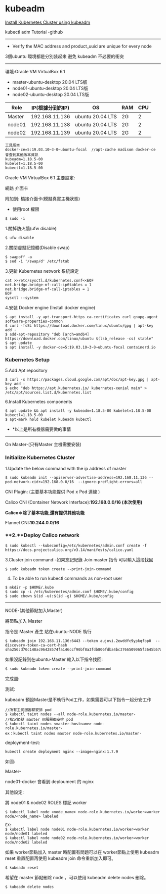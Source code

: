 # kubeadm

[Install Kubernetes Cluster using kubeadm](https://kubernetes.io/docs/setup/production-environment/tools/kubeadm/install-kubeadm/)

kubectl adm Tutorial -github

---

- Verify the MAC address and product_uuid are unique for every node

3個ubuntu 環境都是分別裝起來 避免 kubeadm 不必要的衝突

---

環境:Oracle VM VirtualBox 6.1

- master-ubuntu-desktop 20.04 LTS版
- node01-ubuntu-desktop 20.04 LTS版
- node02-ubuntu-desktop 20.04 LTS版

|  Role |  IP(根據分到的IP) |  OS |  RAM |  CPU |
| ------------ | ------------ | ------------ | ------------ | ------------ |
|  Master | 192.168.11.136  | ubuntu 20.04 LTS  | 2G |  2 |
| node01  | 192.168.11.138  |  ubuntu 20.04 LTS  | 2G |  2 |
| node02  | 192.168.11.139 |   ubuntu 20.04 LTS | 2G |  2 |

```
工具版本
docker-ce=5:19.03.10~3-0~ubuntu-focal  //apt-cache madison docker-ce  會查到其他版本資訊
kubeadm=1.18.5-00 
kubelet=1.18.5-00 
kubectl=1.18.5-00
```

Oracle VM VirtualBox 6.1 主要設定:

網路 介面卡

附加到: 橋接介面卡(模擬真實主機狀態)

- 使用root 權限

```
$ sudo -i
```

1.關掉防火牆(ufw disable)

```
$ ufw disable
```

2.關閉虛擬記憶體(Disable swap)

```
$ swapoff -a
$ sed -i '/swap/d' /etc/fstab
```

3.更新 Kubernetes network 系統設定

```
cat >>/etc/sysctl.d/kubernetes.conf<<EOF
net.bridge.bridge-nf-call-ip6tables = 1
net.bridge.bridge-nf-call-iptables = 1
EOF
sysctl --system
```

4.安裝 Docker engine (Install docker engine)

```
$ apt install -y apt-transport-https ca-certificates curl gnupg-agent software-properties-common
$ curl -fsSL https://download.docker.com/linux/ubuntu/gpg | apt-key add -
$ add-apt-repository "deb [arch=amd64] https://download.docker.com/linux/ubuntu $(lsb_release -cs) stable"
$ apt update
$ apt install -y docker-ce=5:19.03.10~3-0~ubuntu-focal containerd.io
```

### Kubernetes Setup

5.Add Apt repository

```
$ curl -s https://packages.cloud.google.com/apt/doc/apt-key.gpg | apt-key add -
$ echo "deb https://apt.kubernetes.io/ kubernetes-xenial main" > /etc/apt/sources.list.d/kubernetes.list
```

6.Install Kubernetes components

```
$ apt update && apt install -y kubeadm=1.18.5-00 kubelet=1.18.5-00 kubectl=1.18.5-00
$ apt-mark hold kubelet kubeadm kubectl
```

- *以上是所有機器需要做的事情

---

On Master-(只有Master 主機需要安裝)

### Initialize Kubernetes Cluster

1.Update the below command with the ip address of master

```
$ sudo kubeadm init --apiserver-advertise-address=192.168.11.136 --pod-network-cidr=192.168.0.0/16  --ignore-preflight-errors=all
```

CNI Plugin: (主要基本功能提供 Pod x Pod 連線 )

Calico CNI (Container Network Interface):**192.168.0.0/16  (本次使用)**

**Calico=>除了基本功能,還有提供其他功能**

Flannel CNI:**10.244.0.0/16**

### **2.**Deploy Calico network

```
$ sudo kubectl --kubeconfig=/etc/kubernetes/admin.conf create -f https://docs.projectcalico.org/v3.14/manifests/calico.yaml
```

3.Cluster join command -如果忘記紀錄 Join master 指令 可以輸入這段找回

```
$ sudo kubeadm token create --print-join-command
```

4. To be able to run kubectl commands as non-root user

```
$ mkdir -p $HOME/.kube
$ sudo cp -i /etc/kubernetes/admin.conf $HOME/.kube/config
$ sudo chown $(id -u):$(id -g) $HOME/.kube/config
```

---

NODE-(其他節點加入Master)

將節點加入 Master

指令是 Master 產生 貼在ubuntu-NODE 執行

```
$ kubeadm join 192.168.11.136:6443 --token aujovi.2ewddfc9ypkqfbp0  --discovery-token-ca-cert-hash sha256:d70c148ac96428574fa146ccf90bf8a3fdb806fdba4bc3766509065f3645b57a
```

如果沒記錄到在ubuntu-Master 輸入以下指令找回:

```
$ sudo kubeadm token create --print-join-command
```

完成圖:

測試:

kubeadm 預設Master是不執行Pod工作，如果需要可以下指令一起分安工作

```
//所有主伺服器都安排 pod
$ kubectl taint nodes --all node-role.kubernetes.io/master-
//指定節點 master 伺服器都安排 pod
$ kubectl taint nodes <master-hostname> node-role.kubernetes.io/master-
ex：kubectl taint nodes master node-role.kubernetes.io/master-
```

deployment-test:

```
kubectl create deployment nginx --image=nginx:1.7.9
```

如圖:

Master-

node01-docker 會看到 deploument 的 nginx

其他設定:

將 node01 & node02 ROLES 標記 worker

```
$ kubectl label node <node_name> node-role.kubernetes.io/worker=worker
node/<node_name> labeled

EX:
$ kubectl label node node01 node-role.kubernetes.io/worker=worker
node/node01 labeled
$ kubectl label node node02 node-role.kubernetes.io/worker=worker
node/node02 labeled
```

如果 worker節點加入 master 時配置有問題可以在 worker節點上使用 kubeadm reset 重置配置再使用 kubeadm join 命令重新加入即可。

```
$ kubeadm reset
```

希望在 master 節點刪除 node ，可以使用 kubeadm delete nodes 刪除。

```
$ kubeadm delete nodes
```